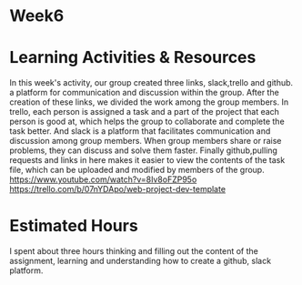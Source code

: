 Week6
====
Learning Activities & Resources
===
In this week's activity, our group created three links, slack,trello and github. a platform for communication and discussion within the group. After the creation of these links, we divided the work among the group members.
In trello, each person is assigned a task and a part of the project that each person is good at, which helps the group to collaborate and complete the task better.
And slack is a platform that facilitates communication and discussion among group members. When group members share or raise problems, they can discuss and solve them faster.
Finally github,pulling requests and links in here makes it easier to view the contents of the task file, which can be uploaded and modified by members of the group.
https://www.youtube.com/watch?v=8Iv8oFZP95o
https://trello.com/b/07nYDApo/web-project-dev-template

Estimated Hours
===
I spent about three hours thinking and filling out the content of the assignment, learning and understanding how to create a github, slack platform.
